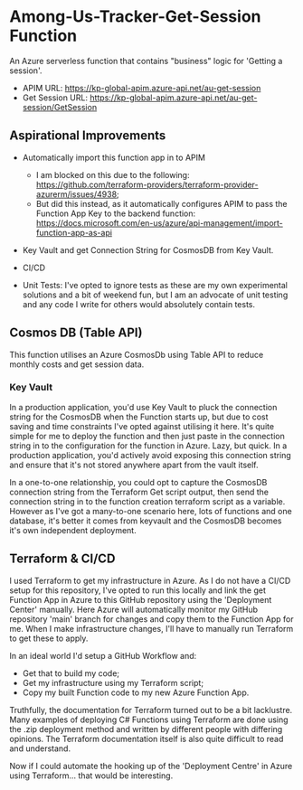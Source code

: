 # Among-Us-Tracker-Get-Session Function
An Azure serverless function that contains "business" logic for 'Getting a session'.

- APIM URL: https://kp-global-apim.azure-api.net/au-get-session
- Get Session URL: https://kp-global-apim.azure-api.net/au-get-session/GetSession

## Aspirational Improvements
- Automatically import this function app in to APIM
    - I am blocked on this due to the following: https://github.com/terraform-providers/terraform-provider-azurerm/issues/4938;
    - But did this instead, as it automatically configures APIM to pass the Function App Key to the backend function: https://docs.microsoft.com/en-us/azure/api-management/import-function-app-as-api

- Key Vault and get Connection String for CosmosDB from Key Vault.
- CI/CD
- Unit Tests: I've opted to ignore tests as these are my own experimental solutions and a bit of weekend fun, but I am an advocate of unit testing and any code I write for others would absolutely contain tests.

## Cosmos DB (Table API)
This function utilises an Azure CosmosDb using Table API to reduce monthly costs and get session data.

### Key Vault
In a production application, you'd use Key Vault to pluck the connection string for the CosmosDB when the Function starts up, but due to cost saving and time constraints I've opted against utilising it here.
It's quite simple for me to deploy the function and then just paste in the connection string in to the configuration for the function in Azure. Lazy, but quick. In a production application, you'd actively avoid
exposing this connection string and ensure that it's not stored anywhere apart from the vault itself.

In a one-to-one relationship, you could opt to capture the CosmosDB connection string from the Terraform Get script output, then send the connection string in to the function creation terraform script as a variable.
However as I've got a many-to-one scenario here, lots of functions and one database, it's better it comes from keyvault and the CosmosDB becomes it's own independent deployment.

## Terraform & CI/CD
I used Terraform to get my infrastructure in Azure. As I do not have a CI/CD setup for this repository, I've opted to run this locally and link the get Function App in Azure to this GitHub repository using the 'Deployment Center' manually. Here Azure will automatically monitor my GitHub repository 'main' branch for changes and copy them to the Function App for me. When I make infrastructure changes, I'll have to manually run Terraform to get these to apply.

In an ideal world I'd setup a GitHub Workflow and:
- Get that to build my code;
- Get my infrastructure using my Terraform script;
- Copy my built Function code to my new Azure Function App.

Truthfully, the documentation for Terraform turned out to be a bit lacklustre. Many examples of deploying C# Functions using Terraform are done using the .zip deployment method and written by different people with differing opinions. The Terraform documentation itself is also quite difficult to read and understand.

Now if I could automate the hooking up of the 'Deployment Centre' in Azure using Terraform... that would be interesting.
